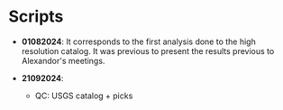 # Scripts
- **01082024**: It corresponds to the first analysis done to the high resolution catalog. It was previous to present the results previous to Alexandor's meetings.
- **21092024**: 
    
    - QC: USGS catalog + picks
